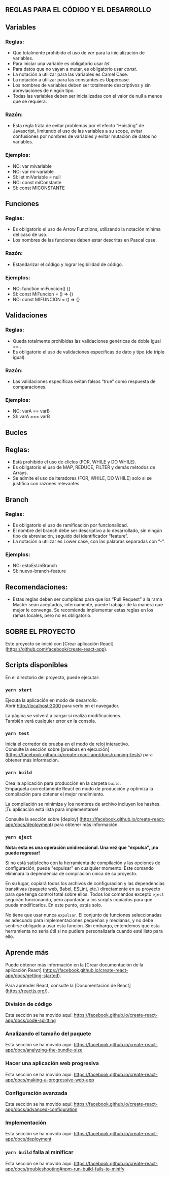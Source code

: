 REGLAS PARA EL CÓDIGO Y EL DESARROLLO
-

## Variables

### Reglas:

- Que totalmente prohibido el uso de *var* para la inicialización  de variables. 
- Para iniciar una variable es obligatorio usar *let*.
- Para datos que no vayan a mutar, es obligatorio usar *const*.
- La notación a utilizar para las variables es Camel Case.
- La notación a utilizar para las constantes es Uppercase.
- Los nombres de variables deben ser totalmente descriptivos y sin abreviaciones de ningún tipo.
- Todas las variables deben ser inicializadas con el valor de null a menos que se requiera. 

### Razón:

- Esta regla trata de evitar problemas por el efecto “Hoisting” de Javascript, limitando el uso de las variables a su scope, evitar confusiones por nombres de variables y evitar mutación de datos no variables. 

### Ejemplos:

- NO: var mivariable
- NO: var mi-variable
- SI: let miVariable = null
- NO: const miConstante
- SI: const MICONSTANTE


## Funciones

### Reglas:

- Es obligatorio el uso de Arrow Functions, utilizando la notación mínima del caso de uso.
- Los nombres de las funciones deben estar descritas en Pascal case. 

### Razón:

- Estandarizar el código y lograr legibilidad de código.

### Ejemplos:

- NO: function miFuncion() {}
- SI: const MiFuncion = () => {}
- NO: const MIFUNCION = () => {}


## Validaciones

### Reglas:

- Queda totalmente prohibidas las validaciones genéricas de doble igual == .
- Es obligatorio el uso de validaciones específicas de dato y tipo (de triple igual).

### Razón:

- Las validaciones específicas evitan falsos “true” como respuesta de comparaciones.

### Ejemplos:

- NO: varA == varB
- SI: varA === varB

## Bucles

## Reglas:

- Está prohibido el uso de cliclos (FOR, WHILE y DO WHILE).
- Es obligatorio el uso de MAP, REDUCE, FILTER y demás métodos de Arrays.
- Se admite el uso de iteradores (FOR, WHILE, DO WHILE) solo si se justifica con razones relevantes.


## Branch

### Reglas: 

- Es obligatorio el uso de ramificación por funcionalidad.
- El nombre del branch debe ser descriptivo a lo desarrollado, sin ningún tipo de abreviación, seguido del identificador “feature”.
-  La notación a utilizar es Lower case, con las palabras separadas con “-”.

### Ejemplos:
- NO: estoEsUnBranch
- SI: nuevo-branch-feature


## Recomendaciones:
- Estas reglas deben ser cumplidas para que los “Pull Request” a la rama Master sean aceptados, internamente, puede trabajar de la manera que mejor le convenga. Se recomienda implementar estas reglas en los ramas locales, pero no es obligatorio.



SOBRE EL PROYECTO
-

Este proyecto se inició con [Crear aplicación React] (https://github.com/facebook/create-react-app).

## Scripts disponibles

En el directorio del proyecto, puede ejecutar:

### `yarn start`

Ejecuta la aplicación en modo de desarrollo.<br />
Abrir [http://localhost:3000](http://localhost:3000) para verlo en el navegador.

La página se volverá a cargar si realiza modificaciones.<br />
También verá cualquier error en la consola.

### `yarn test`

Inicia el corredor de prueba en el modo de reloj interactivo. <br />
Consulte la sección sobre [pruebas en ejecución] (https://facebook.github.io/create-react-app/docs/running-tests) para obtener más información.

### `yarn build`

Crea la aplicación para producción en la carpeta `build`. <br />
Empaqueta correctamente React en modo de producción y optimiza la compilación para obtener el mejor rendimiento.

La compilación se minimiza y los nombres de archivo incluyen los hashes. <br />
¡Tu aplicación está lista para implementarse!

Consulte la sección sobre [deploy] (https://facebook.github.io/create-react-app/docs/deployment) para obtener más información.

### `yarn eject`

**Nota: esta es una operación unidireccional. Una vez que "expulsa", ¡no puede regresar!**

Si no está satisfecho con la herramienta de compilación y las opciones de configuración, puede "expulsar" en cualquier momento. Este comando eliminará la dependencia de compilación única de su proyecto.

En su lugar, copiará todos los archivos de configuración y las dependencias transitivas (paquete web, Babel, ESLint, etc.) directamente en su proyecto para que tenga control total sobre ellos. Todos los comandos excepto `eject` seguirán funcionando, pero apuntarán a los scripts copiados para que pueda modificarlos. En este punto, estás solo.

No tiene que usar nunca `expulsar`. El conjunto de funciones seleccionadas es adecuado para implementaciones pequeñas y medianas, y no debe sentirse obligado a usar esta función. Sin embargo, entendemos que esta herramienta no sería útil si no pudiera personalizarla cuando esté listo para ello.

## Aprende más

Puede obtener más información en la [Crear documentación de la aplicación React] (https://facebook.github.io/create-react-app/docs/getting-started).

Para aprender React, consulte la [Documentación de React] (https://reactjs.org/).

### División de código

Esta sección se ha movido aquí: https://facebook.github.io/create-react-app/docs/code-splitting

### Analizando el tamaño del paquete

Esta sección se ha movido aquí: https://facebook.github.io/create-react-app/docs/analyzing-the-bundle-size

### Hacer una aplicación web progresiva

Esta sección se ha movido aquí: https://facebook.github.io/create-react-app/docs/making-a-progressive-web-app

### Configuración avanzada

Esta sección se ha movido aquí: https://facebook.github.io/create-react-app/docs/advanced-configuration

### Implementación

Esta sección se ha movido aquí: https://facebook.github.io/create-react-app/docs/deployment

### `yarn build` falla al minificar

Esta sección se ha movido aquí: https://facebook.github.io/create-react-app/docs/troubleshooting#npm-run-build-fails-to-minify

